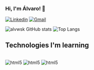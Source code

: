 ### Hi, I'm Álvaro! 🫡

[![Linkedin](https://img.shields.io/badge/LinkedIn-0077B5?style=for-the-badge&logo=linkedin&logoColor=white)](https://www.linkedin.com/in/%C3%A1lvaro-mendes-13146a228/)
[![Gmail](https://img.shields.io/badge/Gmail-D14836?style=for-the-badge&logo=gmail&logoColor=white)](mailto:alvaromendes2005@gmail.com)

![alvwsk GitHub stats](https://github-readme-stats.vercel.app/api?username=alvwsk&show_icons=true&theme=dark)
![Top Langs](https://github-readme-stats.vercel.app/api/top-langs/?username=alvwsk&layout=compact&theme=dark)

## Technologies I'm learning

<div style ="display: inline_block"><br/>
    <img aling ="center" alt ="html5" src ="https://img.shields.io/badge/C%23-239120?style=for-the-badge&logo=c-sharp&logoColor=white"/>
    <img aling ="center" alt ="html5" src ="https://img.shields.io/badge/C-00599C?style=for-the-badge&logo=c&logoColor=white"/>
    <img aling ="center" alt ="html5" src ="https://img.shields.io/badge/.NET-5C2D91?style=for-the-badge&logo=.net&logoColor=white"/>
</div>




